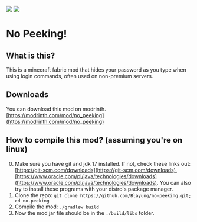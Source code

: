 [![](https://cdn.jsdelivr.net/npm/@intergrav/devins-badges@3/assets/cozy/available/modrinth_vector.svg)](https://modrinth.com/mod/no_peeking) ![](https://cdn.jsdelivr.net/npm/@intergrav/devins-badges@3/assets/cozy/unsupported/forge_vector.svg)

# No Peeking!

## What is this?
This is a minecraft fabric mod that hides your password as you type when using login commands, often used on non-premium servers.

## Downloads
You can download this mod on modrinth. [https://modrinth.com/mod/no_peeking](https://modrinth.com/mod/no_peeking)

## How to compile this mod? (assuming you're on linux)
0. Make sure you have git and jdk 17 installed. If not, check these links out: [https://git-scm.com/downloads](https://git-scm.com/downloads), [https://www.oracle.com/pl/java/technologies/downloads](https://www.oracle.com/pl/java/technologies/downloads). You can also try to install these programs with your distro's package manager.
1. Clone the repo: `git clone https://github.com/Blayung/no-peeking.git; cd no-peeking`
2. Compile the mod: `./gradlew build`
3. Now the mod jar file should be in the `./build/libs` folder.
